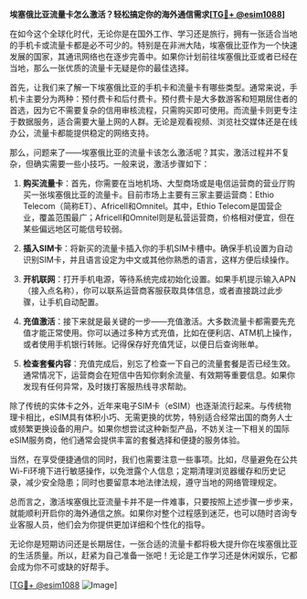 **埃塞俄比亚流量卡怎么激活？轻松搞定你的海外通信需求[[TG💪+ @esim1088](https://t.me/s/esim1088)]**

在如今这个全球化时代，无论你是在国外工作、学习还是旅行，拥有一张适合当地的手机卡或流量卡都是必不可少的。特别是在非洲大陆，埃塞俄比亚作为一个快速发展的国家，其通讯网络也在逐步完善中。如果你计划前往埃塞俄比亚或者已经在当地，那么一张优质的流量卡无疑是你的最佳选择。

首先，让我们来了解一下埃塞俄比亚的手机卡和流量卡有哪些类型。通常来说，手机卡主要分为两种：预付费卡和后付费卡。预付费卡是大多数游客和短期居住者的首选，因为它不需要复杂的信用审核流程，只需购买即可使用。而流量卡则更专注于数据服务，适合需要大量上网的人群。无论是观看视频、浏览社交媒体还是在线办公，流量卡都能提供稳定的网络支持。

那么，问题来了——埃塞俄比亚的流量卡该怎么激活呢？其实，激活过程并不复杂，但确实需要一些小技巧。一般来说，激活步骤如下：

1. **购买流量卡**：首先，你需要在当地机场、大型商场或是电信运营商的营业厅购买一张埃塞俄比亚的流量卡。目前市场上主要有三家主要运营商：Ethio Telecom（简称ET）、Africell和Omnitel。其中，Ethio Telecom是国营企业，覆盖范围最广；Africell和Omnitel则是私营运营商，价格相对便宜，但在某些偏远地区可能信号较弱。

2. **插入SIM卡**：将新买的流量卡插入你的手机SIM卡槽中。确保手机设置为自动识别SIM卡，并且语言设定为中文或其他你熟悉的语言，这样方便后续操作。

3. **开机联网**：打开手机电源，等待系统完成初始化设置。如果手机提示输入APN（接入点名称），你可以联系运营商客服获取具体信息，或者直接跳过此步骤，让手机自动配置。

4. **充值激活**：接下来就是最关键的一步——充值激活。大多数流量卡都需要先充值才能正常使用。你可以通过多种方式充值，比如在便利店、ATM机上操作，或者使用手机银行转账。记得保存好充值凭证，以便日后查询账单。

5. **检查套餐内容**：充值完成后，别忘了检查一下自己的流量套餐是否已经生效。通常情况下，运营商会在短信中告知你剩余流量、有效期等重要信息。如果你发现有任何异常，及时拨打客服热线寻求帮助。

除了传统的实体卡之外，近年来电子SIM卡（eSIM）也逐渐流行起来。与传统物理卡相比，eSIM具有体积小巧、无需更换的优势，特别适合经常出国的商务人士或频繁更换设备的用户。如果你想尝试这种新型产品，不妨关注一下相关的国际eSIM服务商，他们通常会提供丰富的套餐选择和便捷的服务体验。

当然，在享受便捷通信的同时，我们也需要注意一些事项。比如，尽量避免在公共Wi-Fi环境下进行敏感操作，以免泄露个人信息；定期清理浏览器缓存和历史记录，减少安全隐患；同时也要留意本地法律法规，遵守当地的网络管理规定。

总而言之，激活埃塞俄比亚流量卡并不是一件难事，只要按照上述步骤一步步来，就能顺利开启你的海外通信之旅。如果你对整个过程感到迷茫，也可以随时咨询专业客服人员，他们会为你提供更加详细和个性化的指导。

无论你是短期访问还是长期居住，一张合适的流量卡都将极大提升你在埃塞俄比亚的生活质量。所以，赶紧为自己准备一张吧！无论是工作学习还是休闲娱乐，它都会成为你不可或缺的好帮手。

[[TG💪+ @esim1088](https://t.me/s/esim1088) ![Image](https://i.postimg.cc/4NQfJmqS/Snipaste-2025-05-13-00-14-12.png)]